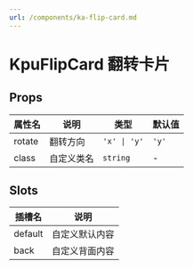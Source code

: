 ```yaml
---
url: /components/ka-flip-card.md
---
```

# KpuFlipCard 翻转卡片

## Props

| 属性名 | 说明       | 类型         | 默认值 |
| ------ | ---------- | ------------ | ------ |
| rotate | 翻转方向   | `'x' \| 'y'` | `'y'`  |
| class  | 自定义类名 | `string`     | -      |

## Slots

| 插槽名  | 说明           |
| ------- | -------------- |
| default | 自定义默认内容 |
| back    | 自定义背面内容 |
